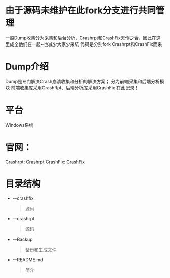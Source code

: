 # 由于源码未维护在此fork分支进行共同管理
一般Dump收集分为采集和后台分析，Crashrpt和CrashFix天作之合，因此在这里成全他们在一起~也减少大家少采坑
代码是分别fork Crashrpt和CrashFix而来
# Dump介绍
Dump是专门解决Crash崩溃收集和分析的解决方案；
分为前端采集和后端分析模块
前端收集库采用CrashRpt、后端分析库采用CrashFix 在此记录！

# 平台

Windows系统

# 官网：
Crashrpt:
[Crashrpt](http://crashrpt.sourceforge.net/docs/html/crashfix_server.html)
CrashFix:
[CrashFix](http://crashfix.sourceforge.net/doc/html/index.html)

# 目录结构

* --crashfix
	> 源码
* --crashrpt
	> 源码
* --Backup
	> 备份和生成文件
* --README.md
	> 简介
